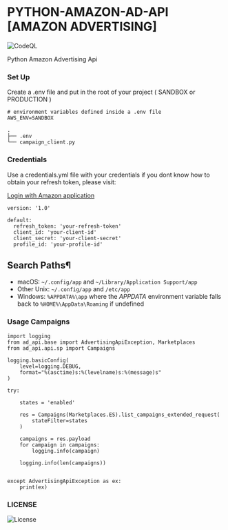 # PYTHON-AMAZON-AD-API [AMAZON ADVERTISING]

![CodeQL](https://img.shields.io/badge/coverage-15%25-yellow)

Python Amazon Advertising Api

### Set Up

Create a .env file and put in the root of your project ( SANDBOX or PRODUCTION )
```
# environment variables defined inside a .env file
AWS_ENV=SANDBOX
```
<pre><code>.
├── .env
└── campaign_client.py
</code></pre>

### Credentials
Use a credentials.yml file with your credentials if you dont know how to obtain your refresh token, please visit:

[Login with Amazon application](https://advertising.amazon.com/API/docs/en-us/setting-up/step-1-create-lwa-app)

```
version: '1.0'

default:
  refresh_token: 'your-refresh-token'
  client_id: 'your-client-id'
  client_secret: 'your-client-secret'
  profile_id: 'your-profile-id'

```

<div>
<h2>Search Paths<a title="Permalink to this headline">¶</a></h2>
<ul class="simple">
<li>macOS: <code><span class="pre">~/.config/app</span></code> and <code><span class="pre">~/Library/Application</span> <span>Support/app</span></code></li>
<li>Other Unix: <code class="docutils literal notranslate"><span class="pre">~/.config/app</span></code> and <code class="docutils literal notranslate"><span class="pre">/etc/app</span></code></li>
<li>Windows: <code class="docutils literal notranslate"><span class="pre">%APPDATA%\app</span></code> where the <cite>APPDATA</cite> environment variable falls
back to <code class="docutils literal notranslate"><span class="pre">%HOME%\AppData\Roaming</span></code> if undefined</li>
</ul>
</div>


### Usage Campaigns

```
import logging
from ad_api.base import AdvertisingApiException, Marketplaces
from ad_api.api.sp import Campaigns

logging.basicConfig(
    level=logging.DEBUG,
    format="%(asctime)s:%(levelname)s:%(message)s"
)

try:

    states = 'enabled'

    res = Campaigns(Marketplaces.ES).list_campaigns_extended_request(
        stateFilter=states
    )

    campaigns = res.payload
    for campaign in campaigns:
        logging.info(campaign)

    logging.info(len(campaigns))


except AdvertisingApiException as ex:
    print(ex)

```

### LICENSE

![License](https://img.shields.io/badge/license-MIT-green)
